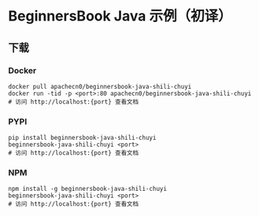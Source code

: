 # BeginnersBook Java 示例（初译）

## 下载

### Docker

```
docker pull apachecn0/beginnersbook-java-shili-chuyi
docker run -tid -p <port>:80 apachecn0/beginnersbook-java-shili-chuyi
# 访问 http://localhost:{port} 查看文档
```

### PYPI

```
pip install beginnersbook-java-shili-chuyi
beginnersbook-java-shili-chuyi <port>
# 访问 http://localhost:{port} 查看文档
```

### NPM

```
npm install -g beginnersbook-java-shili-chuyi
beginnersbook-java-shili-chuyi <port>
# 访问 http://localhost:{port} 查看文档
```